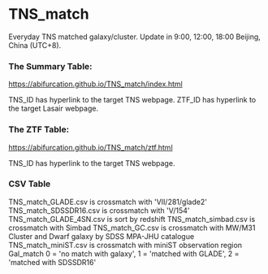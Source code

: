 # TNS_match

Everyday TNS matched galaxy/cluster. Update in 9:00, 12:00, 18:00 Beijing, China (UTC+8).

### The Summary Table:
https://abifurcation.github.io/TNS_match/index.html

TNS_ID has hyperlink to the target TNS webpage.
ZTF_ID has hyperlink to the target Lasair webpage.

### The ZTF Table:
https://abifurcation.github.io/TNS_match/ztf.html 

TNS_ID has hyperlink to the target TNS webpage.

### CSV Table

TNS_match_GLADE.csv is crossmatch with 'VII/281/glade2'
TNS_match_SDSSDR16.csv is crossmatch with 'V/154'
TNS_match_GLADE_4SN.csv is sort by redshift
TNS_match_simbad.csv is crossmatch with Simbad
TNS_match_GC.csv is crossmatch with MW/M31 Cluster and Dwarf galaxy by SDSS MPA-JHU catalogue
TNS_match_miniST.csv is crossmatch with miniST observation region
    Gal_match 0 = 'no match with galaxy', 1 = 'matched with GLADE', 2 = 'matched with SDSSDR16'

